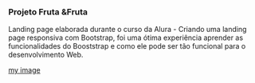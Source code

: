 
### Projeto Fruta &Fruta

 
 Landing page elaborada durante o curso da Alura - Criando uma landing page responsiva com Bootstrap, foi uma ótima experiência aprender as funcionalidades do Booststrap e como ele pode ser tão funcional para o desenvolvimento Web.
 
 
 [my image](https://i2.wp.com/www.tutorialwebdesign.com.br/wp-content/uploads/2014/04/bootstrao-thumbnail.png?fit=250%2C237)
